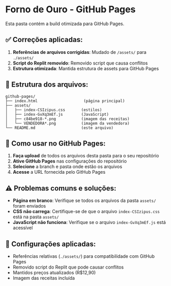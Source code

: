 # Forno de Ouro - GitHub Pages

Esta pasta contém a build otimizada para GitHub Pages.

## ✅ Correções aplicadas:

1. **Referências de arquivos corrigidas**: Mudado de `/assets/` para `./assets/`
2. **Script do Replit removido**: Removido script que causa conflitos
3. **Estrutura otimizada**: Mantida estrutura de assets para GitHub Pages

## 📂 Estrutura dos arquivos:

```
github-pages/
├── index.html                    (página principal)
├── assets/
│   ├── index-CSIzipus.css       (estilos)
│   ├── index-GvXq3mEf.js        (JavaScript)
│   ├── c84be918-*.png           (imagem das receitas)
│   └── VENDEDORA*.png           (imagem da vendedora)
└── README.md                    (este arquivo)
```

## 🚀 Como usar no GitHub Pages:

1. **Faça upload** de todos os arquivos desta pasta para o seu repositório
2. **Ative GitHub Pages** nas configurações do repositório
3. **Selecione** a branch e pasta onde estão os arquivos
4. **Acesse** a URL fornecida pelo GitHub Pages

## ⚠️ Problemas comuns e soluções:

- **Página em branco**: Verifique se todos os arquivos da pasta `assets/` foram enviados
- **CSS não carrega**: Certifique-se de que o arquivo `index-CSIzipus.css` está na pasta `assets/`
- **JavaScript não funciona**: Verifique se o arquivo `index-GvXq3mEf.js` está acessível

## 🔧 Configurações aplicadas:

- Referências relativas (`./assets/`) para compatibilidade com GitHub Pages
- Removido script do Replit que pode causar conflitos
- Mantidos preços atualizados (R$12,90)
- Imagem das receitas incluída